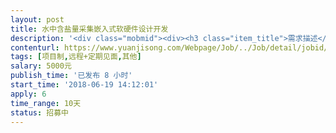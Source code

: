 ```yaml
---                
layout: post       
title: 水中含盐量采集嵌入式软硬件设计开发           
description: '<div class="mobmid"><div><h3 class="item_title">需求描述</h3><p>测试水中的含盐量信息，并通过发送给远端服务器，项目制，包括嵌入式硬件跟软件设计开发。最好上海江苏地区，方便交流，项目制开发。</p></div><!--info end--></div>'     
contenturl: https://www.yuanjisong.com/Webpage/Job/../Job/detail/jobid/101584      
tags: [项目制,远程+定期见面,其他]            
salary: 5000元          
publish_time: '已发布 8 小时'         
start_time: '2018-06-19 14:12:01'           
apply: 6                   
time_range: 10天              
status: 招募中                  
---                 
```

